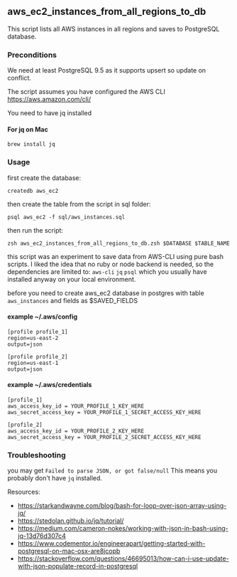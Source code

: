 ## aws_ec2_instances_from_all_regions_to_db

This script lists all AWS instances in all regions and saves to PostgreSQL database.

### Preconditions
We need at least PostgreSQL 9.5 as it supports upsert so update on conflict.

The script assumes you have configured the AWS CLI
https://aws.amazon.com/cli/

You need to have jq installed

#### For jq on Mac
`brew install jq`

### Usage

first create the database:

`createdb aws_ec2`

then create the table from the script in sql folder:

`psql aws_ec2 -f sql/aws_instances.sql`

then run the script:

`zsh aws_ec2_instances_from_all_regions_to_db.zsh $DATABASE $TABLE_NAME`

this script was an experiment to save data from AWS-CLI using pure bash scripts. 
I liked the idea that no ruby or node backend is needed, so the dependencies are limited to:
`aws-cli`
`jq`
`psql`
which you usually have installed anyway on your local environment.


before you need to create aws_ec2 database in postgres
with table `aws_instances` and fields as $SAVED_FIELDS

#### example ~/.aws/config
```
[profile profile_1]
region=us-east-2
output=json

[profile profile_2]
region=us-east-1
output=json
```

#### example ~/.aws/credentials
```
[profile_1]
aws_access_key_id = YOUR_PROFILE_1_KEY_HERE
aws_secret_access_key = YOUR_PROFILE_1_SECRET_ACCESS_KEY_HERE

[profile_2]
aws_access_key_id = YOUR_PROFILE_2_KEY_HERE
aws_secret_access_key = YOUR_PROFILE_2_SECRET_ACCESS_KEY_HERE
```


### Troubleshooting

you may get `Failed to parse JSON, or got false/null`
This means you probably don't have `jq` installed.


Resources:
* https://starkandwayne.com/blog/bash-for-loop-over-json-array-using-jq/
* https://stedolan.github.io/jq/tutorial/
* https://medium.com/cameron-nokes/working-with-json-in-bash-using-jq-13d76d307c4
* https://www.codementor.io/engineerapart/getting-started-with-postgresql-on-mac-osx-are8jcopb
* https://stackoverflow.com/questions/46695013/how-can-i-use-update-with-json-populate-record-in-postgresql
